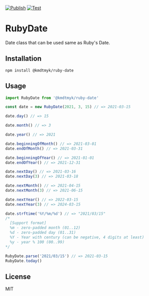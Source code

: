 [![Publish](https://github.com/kmdtmyk/ruby-date.js/workflows/Publish/badge.svg)](https://github.com/kmdtmyk/ruby-date.js/actions)
[![Test](https://github.com/kmdtmyk/ruby-date.js/workflows/Test/badge.svg)](https://github.com/kmdtmyk/ruby-date.js/actions)

# RubyDate

Date class that can be used same as Ruby's Date.

## Installation

```
npm install @kmdtmyk/ruby-date
```

## Usage

```javascript
import RubyDate from '@kmdtmyk/ruby-date'

const date = new RubyDate(2021, 3, 15) // => 2021-03-15

date.day() // => 15

date.month() // => 3

date.year() // => 2021

date.beginningOfMonth() // => 2021-03-01
date.endOfMonth() // => 2021-03-31

date.beginningOfYear() // => 2021-01-01
date.endOfYear() // => 2021-12-31

date.nextDay() // => 2021-03-16
date.nextDay(3) // => 2021-03-18

date.nextMonth() // => 2021-04-15
date.nextMonth(3) // => 2021-06-15

date.nextYear() // => 2022-03-15
date.nextYear(3) // => 2024-03-15

date.strftime('%Y/%m/%d') // => "2021/03/15"
/*
  [Support format]
  %m - zero-padded month (01..12)
  %d - zero-padded day (01..31)
  %Y - Year with century (can be negative, 4 digits at least)
  %y - year % 100 (00..99)
*/

RubyDate.parse('2021/03/15') // => 2021-03-15
RubyDate.today()
```

## License

MIT
